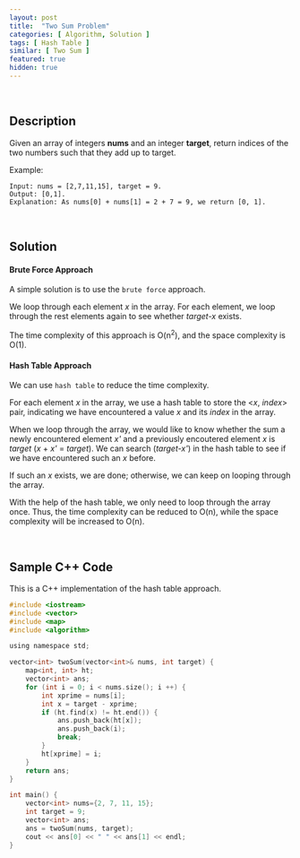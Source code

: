 ```yaml
---
layout: post
title:  "Two Sum Problem"
categories: [ Algorithm, Solution ]
tags: [ Hash Table ]
similar: [ Two Sum ]
featured: true
hidden: true
---
```


<br />

## Description

Given an array of integers **nums** and an integer **target**, return indices of the two numbers such that they add up to target.

Example: 
```
Input: nums = [2,7,11,15], target = 9.
Output: [0,1].
Explanation: As nums[0] + nums[1] = 2 + 7 = 9, we return [0, 1].
```

<br />

## Solution

#### Brute Force Approach

A simple solution is to use the `brute force` approach. 

We loop through each element *x* in the array. For each element, 
we loop through the rest elements again to see whether *target-x* exists. 

The time complexity of this approach is O(n<sup>2</sup>), 
and the space complexity is O(1).

#### Hash Table Approach

We can use `hash table` to reduce the time complexity. 

For each element *x* in the array, we use a hash table to store 
the <*x*, *index*> pair, indicating we have encountered a value *x* and its *index* in the array. 

When we loop through the array, 
we would like to know whether the sum a newly encountered element *x'* and a previously encoutered element *x* is *target* (*x* + *x'* = *target*). 
We can search (*target-x'*) in the hash table to see if we have encountered such an *x* before. 

If such an *x* exists, we are done; otherwise, 
we can keep on looping through the array. 

With the help of the hash table, we only need to loop through the array once. 
Thus, the time complexity can be reduced to O(n), while the 
space complexity will be increased to O(n).

<br />

## Sample C++ Code

This is a C++ implementation of the hash table approach.

```c
#include <iostream>
#include <vector>
#include <map>
#include <algorithm>

using namespace std;

vector<int> twoSum(vector<int>& nums, int target) {
    map<int, int> ht;
    vector<int> ans;
    for (int i = 0; i < nums.size(); i ++) {
        int xprime = nums[i];
        int x = target - xprime;
        if (ht.find(x) != ht.end()) {
            ans.push_back(ht[x]);
            ans.push_back(i);
            break;
        }
        ht[xprime] = i;
    }
    return ans;
}

int main() {
    vector<int> nums={2, 7, 11, 15};
    int target = 9;
    vector<int> ans; 
    ans = twoSum(nums, target);
    cout << ans[0] << " " << ans[1] << endl;
}
```
